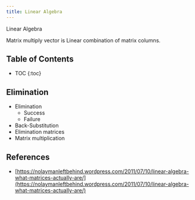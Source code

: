 ```yaml
---
title: Linear Algebra
---
```


Linear Algebra

Matrix multiply vector is Linear combination of matrix columns.

<!--more-->

## Table of Contents

* TOC
{:toc}

## Elimination

* Elimination
	* Success
	* Failure
* Back-Substitution
* Elimination matrices
* Matrix multiplication

## References

* [https://nolaymanleftbehind.wordpress.com/2011/07/10/linear-algebra-what-matrices-actually-are/](https://nolaymanleftbehind.wordpress.com/2011/07/10/linear-algebra-what-matrices-actually-are/)
